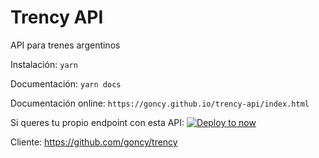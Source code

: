 # Trency API
API para trenes argentinos

Instalación:
`yarn`

Documentación:
`yarn docs`

Documentación online:
`https://goncy.github.io/trency-api/index.html`

Si queres tu propio endpoint con esta API:
[![Deploy to now](https://deploy.now.sh/static/button.svg)](https://deploy.now.sh/?repo=https://github.com/goncy/trency-api)

Cliente: https://github.com/goncy/trency